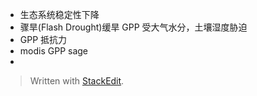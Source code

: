 - 生态系统稳定性下降
- 骤旱(Flash Drought)缓旱 GPP 受大气水分，土壤湿度胁迫
- GPP 抵抗力
- modis GPP sage
- 


> Written with [StackEdit](https://stackedit.io/).
<!--stackedit_data:
eyJoaXN0b3J5IjpbLTExMDM3NjY4NzRdfQ==
-->